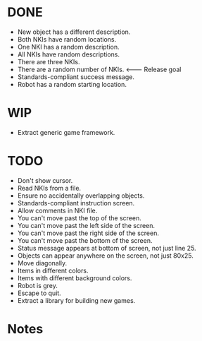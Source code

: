 # DONE

* New object has a different description.
* Both NKIs have random locations.
* One NKI has a random description.
* All NKIs have random descriptions.
* There are three NKIs.
* There are a random number of NKIs. &lt;--- Release goal
* Standards-compliant success message.
* Robot has a random starting location.

# WIP

* Extract generic game framework.

# TODO

* Don't show cursor.
* Read NKIs from a file.
* Ensure no accidentally overlapping objects.
* Standards-compliant instruction screen.
* Allow comments in NKI file.
* You can't move past the top of the screen.
* You can't move past the left side of the screen.
* You can't move past the right side of the screen.
* You can't move past the bottom of the screen.
* Status message appears at bottom of screen, not just line 25.
* Objects can appear anywhere on the screen, not just 80x25.
* Move diagonally.
* Items in different colors.
* Items with different background colors.
* Robot is grey.
* Escape to quit.
* Extract a library for building new games.

# Notes

